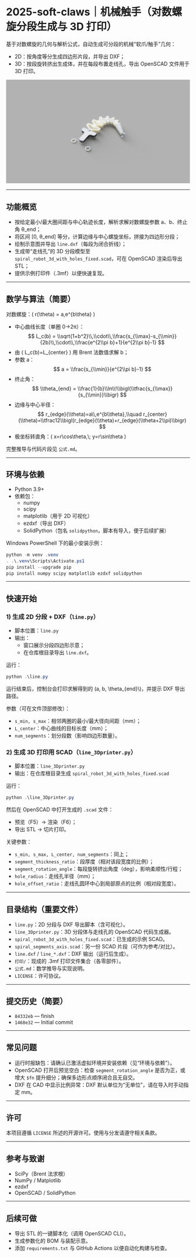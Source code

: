 # 2025-soft-claws｜机械触手（对数螺旋分段生成与 3D 打印）

基于对数螺旋的几何与解析公式，自动生成可分段的机械“软爪/触手”几何：
- 2D：按角度等分生成四边形片段，并导出 DXF；
- 3D：按段旋转挤出生成体，并在每段布置走线孔，导出 OpenSCAD 文件用于 3D 打印。

![preview](./_2025-May-29_01-58-35AM-000_CustomizedView16397410250.jpg)

---

## 功能概览
- 按给定最小/最大圈间距与中心轨迹长度，解析求解对数螺旋参数 a、b、终止角 θ_end；
- 将区间 [0, θ_end] 等分，计算边缘与中心螺旋坐标，拼接为四边形分段；
- 绘制示意图并导出 `line.dxf`（每段为闭合折线）；
- 生成带“走线孔”的 3D 分段模型至 `spiral_robot_3d_with_holes_fixed.scad`，可在 OpenSCAD 渲染后导出 STL；
- 提供示例打印件（.3mf）以便快速复现。

---

## 数学与算法（简要）
对数螺旋：\( r(\theta) = a\,e^{b\theta} \)

- 中心曲线长度（单圈 0→2π）：
  $$ L_c(b) = \\sqrt{1+b^2}\\,\\cdot\\,\\frac{s_{\\max}-s_{\\min}}{2b}\\,\\cdot\\,\\frac{e^{2\\pi b}+1}{e^{2\\pi b}-1} $$
- 由 \( L_c(b)=L_{center} \) 用 Brent 法数值求解 b；
- 参数 a：
  $$ a = \\frac{s_{\\min}}{e^{2\\pi b}-1} $$
- 终止角：
  $$ \\theta_{end} = \\frac{1}{b}\\ln\\!\\bigl(\\tfrac{s_{\\max}}{s_{\\min}}\\bigr) $$
- 边缘与中心半径：
  $$ r_{edge}(\\theta)=a\\,e^{b\\theta},\\quad r_{center}(\\theta)=\\tfrac12\\bigl(r_{edge}(\\theta)+r_{edge}(\\theta+2\\pi)\\bigr) $$
- 极坐标转直角：\( x=r\\cos\\theta,\\; y=r\\sin\\theta \)

完整推导与代码片段见 `公式.md`。

---

## 环境与依赖
- Python 3.9+
- 依赖包：
  - numpy
  - scipy
  - matplotlib（用于 2D 可视化）
  - ezdxf（导出 DXF）
  - SolidPython（包名 `solidpython`，脚本有导入，便于后续扩展）

Windows PowerShell 下的最小安装示例：
```powershell
python -m venv .venv
. .\.venv\Scripts\Activate.ps1
pip install --upgrade pip
pip install numpy scipy matplotlib ezdxf solidpython
```

---

## 快速开始

### 1) 生成 2D 分段 + DXF（`line.py`）
- 脚本位置：`line.py`
- 输出：
  - 窗口展示分段四边形示意；
  - 在仓库根目录导出 `line.dxf`。

运行：
```powershell
python .\line.py
```
运行结束后，控制台会打印求解得到的 \(a, b, \\theta_{end}\\)，并提示 DXF 导出路径。

参数（可在文件顶部修改）：
- `s_min, s_max`：相邻两圈的最小/最大径向间距（mm）；
- `L_center`：中心曲线的目标长度（mm）；
- `num_segments`：划分段数（影响四边形数量）。

### 2) 生成 3D 打印用 SCAD（`line_3Dprinter.py`）
- 脚本位置：`line_3Dprinter.py`
- 输出：在仓库根目录生成 `spiral_robot_3d_with_holes_fixed.scad`

运行：
```powershell
python .\line_3Dprinter.py
```
然后在 OpenSCAD 中打开生成的 `.scad` 文件：
- 预览（F5）→ 渲染（F6）；
- 导出 STL → 切片打印。

关键参数：
- `s_min, s_max, L_center, num_segments`：同上；
- `segment_thickness_ratio`：段厚度（相对该段宽度的比例）；
- `segment_rotation_angle`：每段旋转挤出角度（deg），影响柔顺性/行程；
- `hole_radius`：走线孔半径（mm）；
- `hole_offset_ratio`：走线孔圆环中心到局部原点的比例（相对段宽度）。

---

## 目录结构（重要文件）
- `line.py`：2D 分段与 DXF 导出脚本（含可视化）。
- `line_3Dprinter.py`：3D 分段体与走线孔的 OpenSCAD 代码生成器。
- `spiral_robot_3d_with_holes_fixed.scad`：已生成的示例 SCAD。
- `spiral_segments_axis.scad`：另一份 SCAD 片段（可作为参考/对比）。
- `line.dxf` / `line_*.dxf`：DXF 输出（运行后生成）。
- `打印/`：现成的 .3mf 打印文件集合（各零部件）。
- `公式.md`：数学推导与实现说明。
- `LICENSE`：许可协议。

---

## 提交历史（简要）
- `84332eb` — finish
- `1468e32` — Initial commit

---

## 常见问题
- 运行时报缺包：请确认已激活虚拟环境并安装依赖（见“环境与依赖”）。
- OpenSCAD 打开后预览空白：检查 `segment_rotation_angle` 是否为正，或增大 `$fn` 提升细分；确保多边形点顺序闭合且无自交。
- DXF 在 CAD 中显示比例异常：DXF 默认单位为“无单位”，请在导入时手动指定 mm。

---

## 许可
本项目遵循 `LICENSE` 所述的开源许可。使用与分发请遵守相关条款。

---

## 参考与致谢
- SciPy（Brent 法求根）
- NumPy / Matplotlib
- ezdxf
- OpenSCAD / SolidPython

---

## 后续可做
- 导出 STL 的一键脚本化（调用 OpenSCAD CLI）。
- 生成参数化的 BOM 与装配示意。
- 添加 `requirements.txt` 与 GitHub Actions 以便自动化构建与检查。
